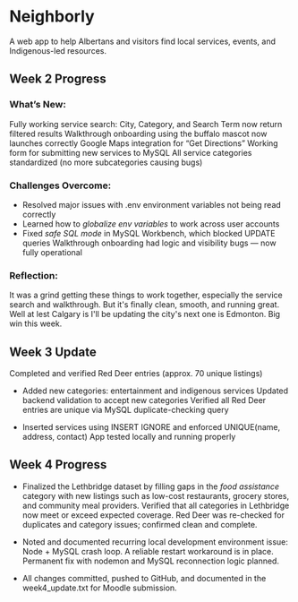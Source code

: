 # Neighborly
A web app to help Albertans and visitors find local services, events, and Indigenous-led resources.

## Week 2 Progress

### What’s New:
Fully working service search: City, Category, and Search Term now return filtered results
Walkthrough onboarding using the buffalo mascot now launches correctly
Google Maps integration for “Get Directions”
Working form for submitting new services to MySQL
All service categories standardized (no more subcategories causing bugs)


### Challenges Overcome:
- Resolved major issues with .env environment variables not being read correctly
- Learned how to *globalize env variables* to work across user accounts
- Fixed *safe SQL mode* in MySQL Workbench, which blocked UPDATE queries
Walkthrough onboarding had logic and visibility bugs — now fully operational


### Reflection:
It was a grind getting these things to work together, especially the service search and walkthrough. But it's finally clean, smooth, and running great. Well at lest Calgary is I'll be updating the city's next one is Edmonton. Big win this week.


## Week 3 Update

Completed and verified Red Deer entries (approx. 70 unique listings)

- Added new categories: entertainment and indigenous services
Updated backend validation to accept new categories
Verified all Red Deer entries are unique via MySQL duplicate-checking query

- Inserted services using INSERT IGNORE and enforced UNIQUE(name, address, contact)
App tested locally and running properly

## Week 4 Progress

- Finalized the Lethbridge dataset by filling gaps in the *food assistance* category with new listings such as low-cost restaurants, grocery stores, and community meal providers.
Verified that all categories in Lethbridge now meet or exceed expected coverage.
Red Deer was re-checked for duplicates and category issues; confirmed clean and complete.

- Noted and documented recurring local development environment issue: Node + MySQL crash loop. A reliable restart workaround is in place. Permanent fix with nodemon and MySQL reconnection logic planned.
- All changes committed, pushed to GitHub, and documented in the week4_update.txt for Moodle submission.